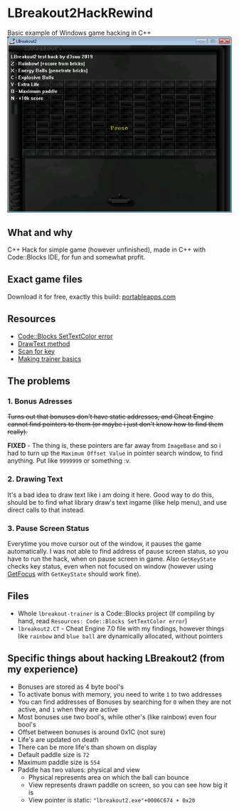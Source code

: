 # LBreakout2HackRewind
Basic example of Windows game hacking in C++
![screenshot](https://raw.githubusercontent.com/d3suu/LBreakout2HackRewind/master/screenshot.png)

## What and why
C++ Hack for simple game (however unfinished), made in C++ with Code::Blocks IDE, for fun and somewhat profit.

## Exact game files
Download it for free, exactly this build: [portableapps.com](https://portableapps.com/apps/games/lbreakout2_portable)

## Resources
 - [Code::Blocks SetTextColor error](https://stackoverflow.com/questions/5979663/undefined-reference-to-settextcolor8)
 - [DrawText method](https://stackoverflow.com/questions/1974015/how-to-use-drawtext-to-write-text-in-a-given-window-whose-handle-is-known)
 - [Scan for key](https://stackoverflow.com/questions/6331868/using-getkeystate)
 - [Making trainer basics](http://www.rohitab.com/discuss/topic/39325-trainer-creation-basics-hack-for-fun-in-c/)

## The problems
### 1. Bonus Adresses
~~Turns out that bonuses don't have static addresses, and Cheat Engine cannot find pointers to them (or maybe i just don't know how to find them really).~~

__FIXED__ - The thing is, these pointers are far away from `ImageBase` and so i had to turn up the `Maximum Offset Value` in pointer search window, to find anything. Put like `9999999` or something :v.
### 2. Drawing Text
It's a bad idea to draw text like i am doing it here. Good way to do this, should be to find what library draw's text ingame (like help menu), and use direct calls to that instead.
### 3. Pause Screen Status
Everytime you move cursor out of the window, it pauses the game automatically. I was not able to find address of pause screen status, so you have to run the hack, when on pause screen in game. Also `GetKeyState` checks key status, even when not focused on window (however using [GetFocus](https://stackoverflow.com/questions/466354/how-can-i-tell-if-a-window-has-focus-win32-api) with `GetKeyState` should work fine).

## Files
 - Whole `lbreakout-trainer` is a Code::Blocks project (If compiling by hand, read `Resources: Code::Blocks SetTextColor error`)
 - `lbreakout2.CT` - Cheat Engine 7.0 file with my findings, however things like `rainbow` and `blue ball` are dynamically allocated, without pointers
 
## Specific things about hacking LBreakout2 (from my experience)
 - Bonuses are stored as 4 byte bool's
 - To activate bonus with memory, you need to write `1` to two addresses
 - You can find addresses of Bonuses by searching for `0` when they are not active, and `1` when they are active
 - Most bonuses use two bool's, while other's (like rainbow) even four bool's
 - Offset between bonuses is around 0x1C (not sure)
 - Life's are updated on death
 - There can be more life's than shown on display
 - Default paddle size is `72`
 - Maximum paddle size is `554`
 - Paddle has two values: physical and view
   - Physical represents area on which the ball can bounce
   - View represents drawn paddle on screen, so you can see how big it is
   - View pointer is static: `"lbreakout2.exe"+0006C674 + 0x20`
